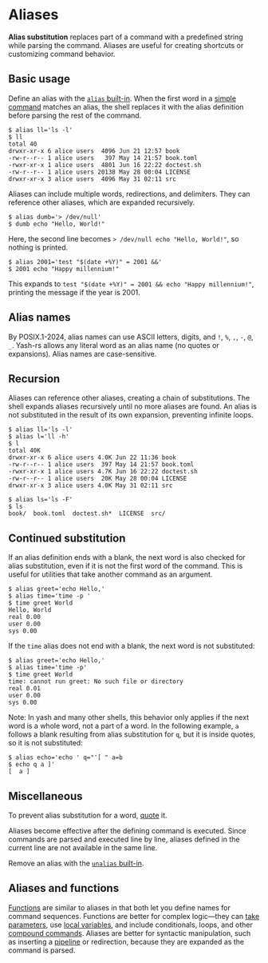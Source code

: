 # Aliases

**Alias substitution** replaces part of a command with a predefined string while parsing the command. Aliases are useful for creating shortcuts or customizing command behavior.

## Basic usage

Define an alias with the [`alias` built-in](../builtins/alias.md). When the first word in a [simple command](commands/simple.md) matches an alias, the shell replaces it with the alias definition before parsing the rest of the command.

```shell,no_run
$ alias ll='ls -l'
$ ll
total 40
drwxr-xr-x 6 alice users  4096 Jun 21 12:57 book
-rw-r--r-- 1 alice users   397 May 14 21:57 book.toml
-rwxr-xr-x 1 alice users  4801 Jun 16 22:22 doctest.sh
-rw-r--r-- 1 alice users 20138 May 28 00:04 LICENSE
drwxr-xr-x 3 alice users  4096 May 31 02:11 src
```

Aliases can include multiple words, redirections, and delimiters. They can reference other aliases, which are expanded recursively.

```shell
$ alias dumb='> /dev/null'
$ dumb echo "Hello, World!"
```

Here, the second line becomes `> /dev/null echo "Hello, World!"`, so nothing is printed.

```shell
$ alias 2001='test "$(date +%Y)" = 2001 &&'
$ 2001 echo "Happy millennium!"
```

This expands to `test "$(date +%Y)" = 2001 && echo "Happy millennium!"`, printing the message if the year is 2001.

## Alias names

By POSIX.1-2024, alias names can use ASCII letters, digits, and `!`, `%`, `,`, `-`, `@`, `_`. Yash-rs allows any literal word as an alias name (no quotes or expansions). Alias names are case-sensitive.

## Recursion

Aliases can reference other aliases, creating a chain of substitutions. The shell expands aliases recursively until no more aliases are found. An alias is not substituted in the result of its own expansion, preventing infinite loops.

```shell,no_run
$ alias ll='ls -l'
$ alias l='ll -h'
$ l
total 40K
drwxr-xr-x 6 alice users 4.0K Jun 22 11:36 book
-rw-r--r-- 1 alice users  397 May 14 21:57 book.toml
-rwxr-xr-x 1 alice users 4.7K Jun 16 22:22 doctest.sh
-rw-r--r-- 1 alice users  20K May 28 00:04 LICENSE
drwxr-xr-x 3 alice users 4.0K May 31 02:11 src
```

```shell,no_run
$ alias ls='ls -F'
$ ls
book/  book.toml  doctest.sh*  LICENSE  src/
```

## Continued substitution

If an alias definition ends with a blank, the next word is also checked for alias substitution, even if it is not the first word of the command. This is useful for utilities that take another command as an argument.

```shell,no_run
$ alias greet='echo Hello,'
$ alias time='time -p '
$ time greet World
Hello, World
real 0.00
user 0.00
sys 0.00
```

If the `time` alias does not end with a blank, the next word is not substituted:

```shell,no_run
$ alias greet='echo Hello,'
$ alias time='time -p'
$ time greet World
time: cannot run greet: No such file or directory
real 0.01
user 0.00
sys 0.00
```

Note: In yash and many other shells, this behavior only applies if the next word is a whole word, not a part of a word. In the following example, `a` follows a blank resulting from alias substitution for `q`, but it is inside quotes, so it is not substituted:

```shell
$ alias echo='echo ' q="'[ " a=b
$ echo q a ]'
[  a ]
```

<!-- TODO: Global aliases not yet implemented
## Global aliases

If an alias is defined with the `-g` option, it is a **global alias**. Global aliases are substituted in any word of a command, not just the first word. This is useful as a shorthand for frequently used pipelines or other command sequences.
-->

<!-- ```shell -->
<!--
$ alias -g NE='| grep -v "^$"' # filters empty lines out
$ printf "Hello\n\nWorld\n" NE
Hello
World
-->
<!-- ``` -->

## Miscellaneous

To prevent alias substitution for a word, [quote](words/quoting.md) it.

Aliases become effective after the defining command is executed. Since commands are parsed and executed line by line, aliases defined in the current line are not available in the same line.

Remove an alias with the [`unalias` built-in](../builtins/unalias.md).

## Aliases and functions

[Functions](functions.md) are similar to aliases in that both let you define names for command sequences. Functions are better for complex logic—they can [take parameters](functions.md#function-parameters), use [local variables](parameters/variables.md#local-variables), and include conditionals, loops, and other [compound commands](commands/index.html#commands-1). Aliases are better for syntactic manipulation, such as inserting a [pipeline](commands/pipelines.md) or redirection, because they are expanded as the command is parsed.
